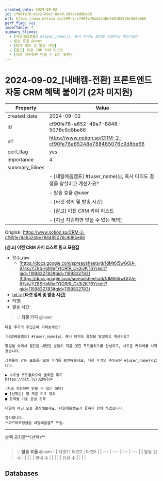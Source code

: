 ```yaml
---
created_date: 2024-09-02
id: cf90fe78-a652-48e7-8848-5076c9d8be66
url: https://www.notion.so/CRM-2-cf90fe78a65248e788485076c9d8be66
perf_flag: yes
importance: 4
summary_5lines:
  - [내일배움캠프] #{user_name}님, 혹시 아직도 결정을 망설이고 계신가요?
  - 발송 효율 @user
  - [타겟 정의 및 발송 시간]
  - [참고] 이전 CRM 카피 리스트
  - [지금 지원하면 받을 수 있는 혜택]
---
```


# 2024-09-02_[내배캠-전환] 프론트엔드 자동 CRM 혜택 붙이기 (2차 미지원)

| Property | Value |
| --- | --- |
| created_date | 2024-09-02 |
| id | cf90fe78-a652-48e7-8848-5076c9d8be66 |
| url | https://www.notion.so/CRM-2-cf90fe78a65248e788485076c9d8be66 |
| perf_flag | yes |
| importance | 4 |
| summary_5lines | |
|  | - [내일배움캠프] #{user_name}님, 혹시 아직도 결정을 망설이고 계신가요? |
|  | - 발송 효율 @user |
|  | - [타겟 정의 및 발송 시간] |
|  | - [참고] 이전 CRM 카피 리스트 |
|  | - [지금 지원하면 받을 수 있는 혜택] |

Original: https://www.notion.so/CRM-2-cf90fe78a65248e788485076c9d8be66

**[참고] 이전 CRM 카피 리스트**
**링크 모음집**
- 모수_raw
  - [https://docs.google.com/spreadsheets/d/1dMt6l5wGOjA-87skJYZ8SHbMiefYtORfR_Ck3j2KT6Y/edit?gid=1199832783#gid=1199832783](https://docs.google.com/spreadsheets/d/1dMt6l5wGOjA-87skJYZ8SHbMiefYtORfR_Ck3j2KT6Y/edit?gid=1199832783#gid=1199832783)
- [bit.ly](http://bit.ly/)
**[타겟 정의 및 발송 시간]**
- 타겟:
- 발송 시간:
> 💡 **최종 카피** @user 
```plain text
다음 후기의 주인공이 되어보세요!
```
```plain text
[내일배움캠프] #{user_name}님, 혹시 아직도 결정을 망설이고 계신가요?

망설임 속에서 결단을 내렸던 분들이 지금 멋진 포트폴리오를 완성하고, 새로운 커리어를 시작했습니다. 

그분들이 만든 포트폴리오와 후기를 확인해보세요. 다음 후기의 주인공은 #{user_name}님입니다.

▶ 수료생 포트폴리오와 솔직한 후기
https://bit.ly/3ZhNlO4

[지금 지원하면 받을 수 있는 혜택]
■ [선착순] 웹 개발 기초 강의
■ 트랙별 기초 문법 깃북

내일이 아닌 오늘 결심해보세요. 내일배움캠프가 끝까지 함께 하겠습니다.

감사합니다.
스파르타코딩클럽 내일배움캠프 드림.
```

---
슬랙 공지글**(선택)**
```plain text

```
> 💡 **발송 효율** @user 
|  | 타겟1 | 타겟2 | 타겟3 |
| --- | --- | --- | --- |
| 발송 건수 |  |  |  |
| 클릭 수  |  |  |  |
| 전환 수 |  |  |  |

## Databases
